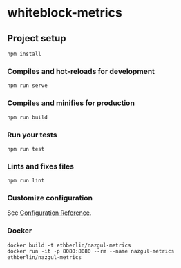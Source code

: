 # whiteblock-metrics

## Project setup
```
npm install
```

### Compiles and hot-reloads for development
```
npm run serve
```

### Compiles and minifies for production
```
npm run build
```

### Run your tests
```
npm run test
```

### Lints and fixes files
```
npm run lint
```

### Customize configuration
See [Configuration Reference](https://cli.vuejs.org/config/).

### Docker
```
docker build -t ethberlin/nazgul-metrics
docker run -it -p 8080:8080 --rm --name nazgul-metrics ethberlin/nazgul-metrics
```
